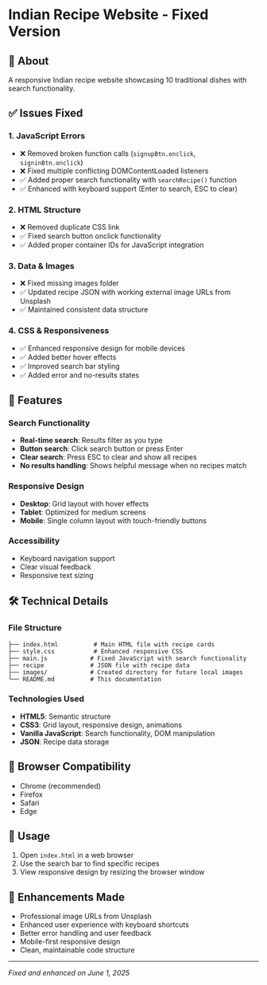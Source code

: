 # Indian Recipe Website - Fixed Version

## 🍛 About
A responsive Indian recipe website showcasing 10 traditional dishes with search functionality.

## ✅ Issues Fixed

### 1. **JavaScript Errors**
- ❌ Removed broken function calls (`signupBtn.onclick`, `signinBtn.onclick`)
- ❌ Fixed multiple conflicting DOMContentLoaded listeners
- ✅ Added proper search functionality with `searchRecipe()` function
- ✅ Enhanced with keyboard support (Enter to search, ESC to clear)

### 2. **HTML Structure**
- ❌ Removed duplicate CSS link
- ✅ Fixed search button onclick functionality
- ✅ Added proper container IDs for JavaScript integration

### 3. **Data & Images**
- ❌ Fixed missing images folder
- ✅ Updated recipe JSON with working external image URLs from Unsplash
- ✅ Maintained consistent data structure

### 4. **CSS & Responsiveness**
- ✅ Enhanced responsive design for mobile devices
- ✅ Added better hover effects
- ✅ Improved search bar styling
- ✅ Added error and no-results states

## 🚀 Features

### Search Functionality
- **Real-time search**: Results filter as you type
- **Button search**: Click search button or press Enter
- **Clear search**: Press ESC to clear and show all recipes
- **No results handling**: Shows helpful message when no recipes match

### Responsive Design
- **Desktop**: Grid layout with hover effects
- **Tablet**: Optimized for medium screens
- **Mobile**: Single column layout with touch-friendly buttons

### Accessibility
- Keyboard navigation support
- Clear visual feedback
- Responsive text sizing

## 🛠️ Technical Details

### File Structure
```
├── index.html          # Main HTML file with recipe cards
├── style.css           # Enhanced responsive CSS
├── main.js            # Fixed JavaScript with search functionality
├── recipe             # JSON file with recipe data
├── images/            # Created directory for future local images
└── README.md          # This documentation
```

### Technologies Used
- **HTML5**: Semantic structure
- **CSS3**: Grid layout, responsive design, animations
- **Vanilla JavaScript**: Search functionality, DOM manipulation
- **JSON**: Recipe data storage

## 📱 Browser Compatibility
- Chrome (recommended)
- Firefox
- Safari
- Edge

## 🔧 Usage
1. Open `index.html` in a web browser
2. Use the search bar to find specific recipes
3. View responsive design by resizing the browser window

## 🌟 Enhancements Made
- Professional image URLs from Unsplash
- Enhanced user experience with keyboard shortcuts
- Better error handling and user feedback
- Mobile-first responsive design
- Clean, maintainable code structure

---
*Fixed and enhanced on June 1, 2025*
